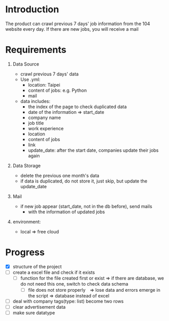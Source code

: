 # Introduction 

The product can crawl previous 7 days' job information from the 104 website every day. If there are new jobs, you will receive a mail


# Requirements
1. Data Source
    * crawl previous 7 days' data
    * Use .yml:
      * location: Taipei
      * content of jobs: e.g. Python
      * mail 
    * data includes:
      *  the index of the page to check duplicated data
      *  date of the information => start_date
      *  company name
      *  job title
      *  work experience
      *  location
      *  content of jobs
      *  link
      *  update_date: after the start date, companies update their jobs again
2. Data Storage
   * delete the previous one month's data 
   * if data is duplicated, do not store it, just skip, but update the update_date
3. Mail 
   * if new job appear (start_date, not in the db before), send mails
     * with the information of updated jobs

4.  environment:
    * local => free cloud


# Progress
- [x] structure of the project
- [ ] create a excel file and check if it exists
  - [ ] function for the file created first or exist => if there are database, we do not need this one, switch to check data schema
    - [ ] file does not store properly　=> lose data and errors emerge in the script => database instead of excel
- [ ] deal with company tags(type: list) become two rows
- [ ] clear advertisement data
- [ ] make sure datatype